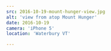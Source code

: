 ```yaml
---
src: 2016-10-19-mount-hunger-view.jpg
alt: 'view from atop Mount Hunger'
date: 2016-10-19
camera: 'iPhone 5'
location: 'Waterbury VT'

---
```

